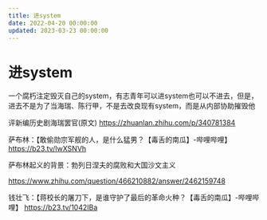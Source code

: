 ```yaml
---
title: 进system
date: 2022-04-20 00:00:00
updated: 2023-03-23 00:00:00
---
```


# 进system

一个腐朽注定毁灭自己的system，有志青年可以进system也可以不进去，但是，进去不是为了当海瑞、陈行甲，不是去改良现有system，而是从内部协助摧毁他

评新编历史剧海瑞罢官(原文) https://zhuanlan.zhihu.com/p/340781384

萨布林：【敢偷勋宗军舰的人，是什么猛男？【毒舌的南瓜】-哔哩哔哩】 https://b23.tv/IwXSNVh

萨布林起义的背景：勃列日涅夫的腐败和大国沙文主义

https://www.zhihu.com/question/466210882/answer/2462159748

钱壮飞：【蒋校长的屠刀下，是谁守护了最后的革命火种？【毒舌的南瓜】-哔哩哔哩】 https://b23.tv/1042IBa


